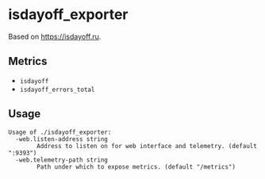 # isdayoff_exporter

Based on https://isdayoff.ru.

## Metrics

* `isdayoff`
* `isdayoff_errors_total`

## Usage

```
Usage of ./isdayoff_exporter:
  -web.listen-address string
    	Address to listen on for web interface and telemetry. (default ":9393")
  -web.telemetry-path string
    	Path under which to expose metrics. (default "/metrics")
```

